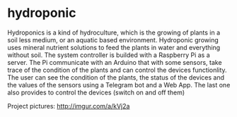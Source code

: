 # hydroponic
Hydroponics is a kind of hydroculture, which is the growing of plants in a soil less medium, or an aquatic based environment. 
Hydroponic growing uses mineral nutrient solutions to feed the plants in water and everything without soil.
The system controller is builded with a Raspberry Pi as a server. 
The Pi communicate with an Arduino that with some sensors, take trace of the condition of the plants 
and can control the devices functionlity. The user can see the condition of the plants, the status of the devices
and the values of the sensors using a Telegram bot and a Web App. 
The last one also provides to control the devices (switch on and off them)

Project pictures: http://imgur.com/a/kVj2a
